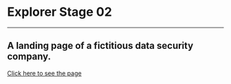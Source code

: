 # Explorer Stage 02
---
A landing page of a fictitious data security company.
---
[Click here to see the page](https://antoniodebrito.github.io/rocketsect/)

